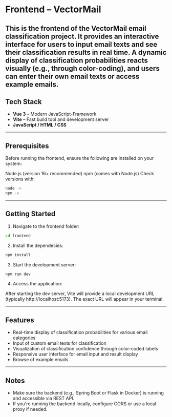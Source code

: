 # Frontend – VectorMail

This is the frontend of the VectorMail email classification project. It provides an interactive interface for users to input email texts and see their classification results in real time. A dynamic display of classification probabilities reacts visually (e.g., through color-coding), and users can enter their own email texts or access example emails.
---

## Tech Stack

- **Vue 3** – Modern JavaScript-Framework
- **Vite** – Fast build tool and development server
- **JavaScript / HTML / CSS**

---

## Prerequisites
Before running the frontend, ensure the following are installed on your system:

Node.js (version 16+ recommended)
npm (comes with Node.js)
Check versions with:

```bash
node -v
npm -v
``` 

---

## Getting Started

1. Navigate to the frontend folder:
```bash
cd frontend
``` 

2. Install the dependecies:
```bash
npm install
``` 

3. Start the development server:
```bash
npm run dev
```

4. Access the application:

After starting the dev server, Vite will provide a local development URL (typically http://localhost:5173). The exact URL will appear in your terminal.



---

## Features
- Real-time display of classification probabilities for various email categories
- Input of custom email texts for classification
- Visualization of classification confidence through color-coded labels
- Responsive user interface for email input and result display
- Browse of example emails

---


## Notes
- Make sure the backend (e.g., Spring Boot or Flask in Docker) is running and accessible via REST API.
- If you're running the backend locally, configure CORS or use a local proxy if needed.





